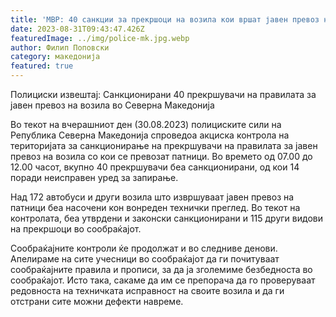 ```yaml
---
title: 'МВР: 40 санкции за прекршоци на возила кои вршат јавен превоз на патници - 31 АВГУСТ 2023'
date: 2023-08-31T09:43:47.426Z
featuredImage: ../img/police-mk.jpg.webp
author: Филип Поповски
category: македонија
featured: true
---
```

Полициски извештај: Санкционирани 40 прекршувачи на правилата за јавен превоз на возила во Северна Македонија

Во текот на вчерашниот ден (30.08.2023) полициските сили на Република Северна Македонија спроведоа акциска контрола на територијата за санкционирање на прекршувачи на правилата за јавен превоз на возила со кои се превозат патници. Во времето од 07.00 до 12.00 часот, вкупно 40 прекршувачи беа санкционирани, од кои 14 поради неисправен уред за запирање.

Над 172 автобуси и други возила што извршуваат јавен превоз на патници беа насочени кон вонреден технички преглед. Во текот на контролата, беа утврдени и законски санкционирани и 115 други видови на прекршоци во сообраќајот.

Сообраќајните контроли ќе продолжат и во следниве денови. Апелираме на сите учесници во сообраќајот да ги почитуваат сообраќајните правила и прописи, за да ја зголемиме безбедноста во сообраќајот. Исто така, сакаме да им се препорача да го проверуваат редовноста на техничката исправност на своите возила и да ги отстрани сите можни дефекти навреме.
